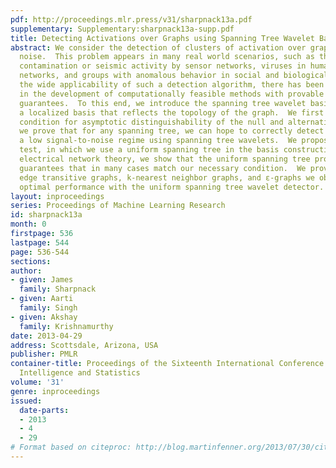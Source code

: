 ```yaml
---
pdf: http://proceedings.mlr.press/v31/sharpnack13a.pdf
supplementary: Supplementary:sharpnack13a-supp.pdf
title: Detecting Activations over Graphs using Spanning Tree Wavelet Bases
abstract: We consider the detection of clusters of activation over graphs under Gaussian
  noise.  This problem appears in many real world scenarios, such as the detecting
  contamination or seismic activity by sensor networks, viruses in human and computer
  networks, and groups with anomalous behavior in social and biological networks.  Despite
  the wide applicability of such a detection algorithm, there has been little success
  in the development of computationally feasible methods with provable theoretical
  guarantees.  To this end, we introduce the spanning tree wavelet basis over a graph,
  a localized basis that reflects the topology of the graph.  We first provide a necessary
  condition for asymptotic distinguishability of the null and alternative hypotheses.  Then
  we prove that for any spanning tree, we can hope to correctly detect signals in
  a low signal-to-noise regime using spanning tree wavelets.  We propose a randomized
  test, in which we use a uniform spanning tree in the basis construction.  Using
  electrical network theory, we show that the uniform spanning tree provides strong
  guarantees that in many cases match our necessary condition.  We prove that for
  edge transitive graphs, k-nearest neighbor graphs, and ε-graphs we obtain nearly
  optimal performance with the uniform spanning tree wavelet detector.
layout: inproceedings
series: Proceedings of Machine Learning Research
id: sharpnack13a
month: 0
firstpage: 536
lastpage: 544
page: 536-544
sections: 
author:
- given: James
  family: Sharpnack
- given: Aarti
  family: Singh
- given: Akshay
  family: Krishnamurthy
date: 2013-04-29
address: Scottsdale, Arizona, USA
publisher: PMLR
container-title: Proceedings of the Sixteenth International Conference on Artificial
  Intelligence and Statistics
volume: '31'
genre: inproceedings
issued:
  date-parts:
  - 2013
  - 4
  - 29
# Format based on citeproc: http://blog.martinfenner.org/2013/07/30/citeproc-yaml-for-bibliographies/
---
```

